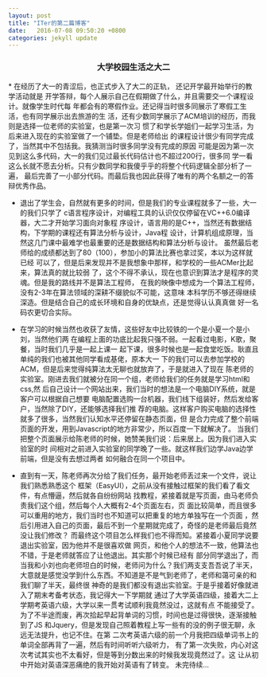 ```yaml
---
layout: post
title: "ITer的第二篇博客"
date:   2016-07-08 09:50:20 +0800
categories: jekyll update
---
```


<html>
<body>
<center>
<h3>大学校园生活之大二</h3>
</center>
* 在经历了大一的青涩后，也正式步入了大二的正轨， 还记开学最开始举行的教学活动就是
  开学答辩，每个人展示自己在假期做了什么，并且需要交一个课程设计。就像学生时代每
  年都会有的寒假作业。还记得当时很多同展示了寒假工生活，也有同学展示出去旅游的生
  活，还有少数同学展示了ACM培训的经历，而我则是选择一位老师的实验室，也是第一次习
  惯了和学长学姐们一起学习生活，为后来进入现在的实验室做了一个铺垫。但是老师给出
  的课程设计很少有同学完成了，当然其中不包括我。我猜测当时很多同学没有完成的原因
  可能是因为第一次见到这么多代码，大一的我们见过最长代码估计也不超过200行，很多同
  学一看这么长就不愿去分析。只有少数同学和我傻乎乎的将整个代码逻辑全部分析了一遍，
  最后完善了一小部分代码。而最后我也因此获得了唯有的两个名额之一的答辩优秀作品。

* 退出了学生会，自然就有更多的时间，但是我们的专业课程就多了一些，大一的我们只学了
  c语言程序设计，对编程工具的认识仅仅停留在VC++6.0编译器，大二才开始学习面向对象程
  序设计，语言用的是C++，当然还有数据结构，下学期的课程还有算法分析与设计，Java程
  设计，计算机组成原理，当然这几门课中最难学也最重要的还是数据结构和算法分析与设计。
  虽然最后老师给的成绩都达到了80（100），参加小的算法比赛也拿过奖，本以为这样就已经
  可以了，但是后来发现并不是我想象中那样，和学校的一些ACMer比起来，算法真的就比较弱
  了，这个不得不承认，现在也意识到算法才是程序的灵魂。但是我的路线并不是算法工程师，
  在我的映像中想成为一个算法工程师，没有2-3年在算法领域的深耕不缀貌似不可能，这意味
  本科学历不够还得继续深造。但是结合自己的成长环境和自身的优缺点，还是觉得认认真真做
  好一名码农更切合实际。

* 在学习的时候当然也收获了友情，这些好友中比较铁的一个是小夏一个是小刘，当然他们两
  在编程上面的功底比起我只强不弱。一起看过电影，K歌，聚餐，当时我们几乎是一起上课一
  起下课，很多时候也是一起食堂吃饭。耿直且单纯的我们也被其他同学看成基佬，原本大一
  下的我们可以去参加学校的ACM，但是后来觉得纯算法太无聊也就放弃了，于是就进入了现在
  陈老师的实验室。刚进去我们就被分在同一个组，老师给我们的任务就是学习html和css,然
  后自己设计一个网站出来，我们当时的想法是一个电脑DIY系统，就是客户可以根据自己想要
  电脑配置选购一台机器，我们线下组装好，然后发给客户，当然除了DIY，还能够选择我们推
  荐的电脑。这样客户购买电脑的选择性就多了很多，当然我们认知水平还停留在静态页面，但
  是合力完成了整个前端页面的开发，用到Javascript的地方非常少，所以百度一下就解决了。
  当我们把整个页面展示给陈老师的时候，她赞美我们说：后来居上。因为我们进入实验室的时
  间相对之前进入实验室的同学晚了一些。就这样我们边学Java边学前端，但是没有去想过两者
  如何融合在同一个项目中。

* 直到有一天，陈老师再次分给了我们任务，最开始老师丢过来一个文件，说让我们熟悉熟悉这个
  框架（EasyUI），之前从没有接触过框架的我们看了看文件，有点懵逼，然后就各自纷纷网站
  找教程，紧接着就是写页面，由马老师负责我们这个组，然后每个人大概有2-4个页面左右，页
  面比较简单，而且很多可以重用的地方，我们当时也不知道可以把重复的地方单独写在一个页面
  ，然后引用进入自己的页面，最后不到一个星期就完成了，奇怪的是老师最后竟然没让我们修改？
  而最终这个项目怎么样我们也不得而知。紧接着小夏同学说要退出实验室，因为他并不是很喜欢做
  网页，和他个人的想法不一致，他算法也不错，于是老师就答应了让他退出。其实那个时候已经有
  部分同学退出了，而当我和小刘也向老师坦白的时候，老师问为什么？我们两支支吾吾说了半天，
  大意就是感觉没学到什么东西。不知道是不是气到老师了，老师和蔼可亲的和我们聊了半天，最终很
  神奇的是我们都没有退出实验室。于是乎接着好像就进入了期末考备考状态，我记得大一下学期就
  通过了大学英语四级，接着大二上学期考英语六级，大学以来一贯考试顺利我竟然没过，这就有点
  不能接受了。为了不半途而废，再次拾起早起背单词的习惯，时间也是过得很快，逐渐接触到了JS
  和Jquery，但是发现自己照着教程上写一些有的没的例子很无聊，永远无法提升，也记不住。在第
  二次考英语六级的前一个月我把四级单词书上的单词全部再背了一遍，然后有时间听听六级听力，
  有了第一次失败，内心对这次考试其实也不太看好，但是等到分数出来的时候我发现竟然过了。这
  让从初中开始对英语深恶痛绝的我开始对英语有了转变。
  未完待续...  


</body>
</html>

